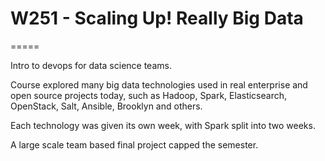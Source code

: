 # W251 - Scaling Up! Really Big Data
=====

Intro to devops for data science teams. 

Course explored many big data technologies used in real enterprise and open source projects today, such as Hadoop, Spark, Elasticsearch, OpenStack, Salt, Ansible, Brooklyn and others.

Each technology was given its own week, with Spark split into two weeks.

A large scale team based final project capped the semester.
